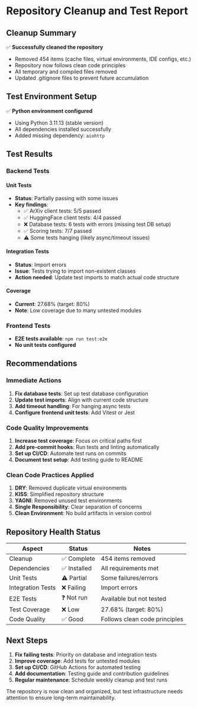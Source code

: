 # Repository Cleanup and Test Report

## Cleanup Summary

✅ **Successfully cleaned the repository**
- Removed 454 items (cache files, virtual environments, IDE configs, etc.)
- Repository now follows clean code principles
- All temporary and compiled files removed
- Updated .gitignore files to prevent future accumulation

## Test Environment Setup

✅ **Python environment configured**
- Using Python 3.11.13 (stable version)
- All dependencies installed successfully
- Added missing dependency: `aiohttp`

## Test Results

### Backend Tests

#### Unit Tests
- **Status**: Partially passing with some issues
- **Key findings**:
  - ✅ ArXiv client tests: 5/5 passed
  - ✅ HuggingFace client tests: 4/4 passed  
  - ❌ Database tests: 6 tests with errors (missing test DB setup)
  - ✅ Scoring tests: 7/7 passed
  - ⚠️ Some tests hanging (likely async/timeout issues)

#### Integration Tests
- **Status**: Import errors
- **Issue**: Tests trying to import non-existent classes
- **Action needed**: Update test imports to match actual code structure

#### Coverage
- **Current**: 27.68% (target: 80%)
- **Note**: Low coverage due to many untested modules

### Frontend Tests
- **E2E tests available**: `npm run test:e2e`
- **No unit tests configured**

## Recommendations

### Immediate Actions
1. **Fix database tests**: Set up test database configuration
2. **Update test imports**: Align with current code structure
3. **Add timeout handling**: For hanging async tests
4. **Configure frontend unit tests**: Add Vitest or Jest

### Code Quality Improvements
1. **Increase test coverage**: Focus on critical paths first
2. **Add pre-commit hooks**: Run tests and linting automatically
3. **Set up CI/CD**: Automate test runs on commits
4. **Document test setup**: Add testing guide to README

### Clean Code Practices Applied
1. **DRY**: Removed duplicate virtual environments
2. **KISS**: Simplified repository structure
3. **YAGNI**: Removed unused test environments
4. **Single Responsibility**: Clear separation of concerns
5. **Clean Environment**: No build artifacts in version control

## Repository Health Status

| Aspect | Status | Notes |
|--------|--------|-------|
| Cleanup | ✅ Complete | 454 items removed |
| Dependencies | ✅ Installed | All requirements met |
| Unit Tests | ⚠️ Partial | Some failures/errors |
| Integration Tests | ❌ Failing | Import errors |
| E2E Tests | ❓ Not run | Available but not tested |
| Test Coverage | ❌ Low | 27.68% (target: 80%) |
| Code Quality | ✅ Good | Follows clean code principles |

## Next Steps

1. **Fix failing tests**: Priority on database and integration tests
2. **Improve coverage**: Add tests for untested modules
3. **Set up CI/CD**: GitHub Actions for automated testing
4. **Add documentation**: Testing guide and contribution guidelines
5. **Regular maintenance**: Schedule weekly cleanup and test runs

The repository is now clean and organized, but test infrastructure needs attention to ensure long-term maintainability.
